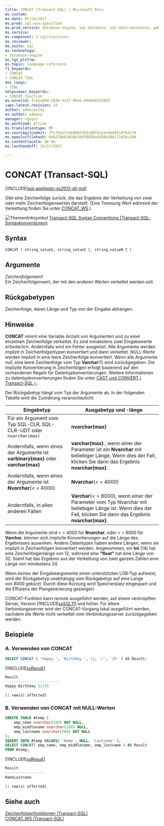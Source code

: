 ```yaml
---
title: CONCAT (Transact-SQL) | Microsoft Docs
ms.custom: 
ms.date: 07/24/2017
ms.prod: sql-non-specified
ms.prod_service: database-engine, sql-database, sql-data-warehouse, pdw
ms.service: 
ms.component: t-sql|functions
ms.reviewer: 
ms.suite: sql
ms.technology:
- database-engine
ms.tgt_pltfrm: 
ms.topic: language-reference
f1_keywords:
- CONCAT
- CONCAT_TSQL
dev_langs:
- TSQL
helpviewer_keywords:
- CONCAT function
ms.assetid: fce5a8d4-283b-4c47-95e5-4946402550d5
caps.latest.revision: 22
author: edmacauley
ms.author: edmaca
manager: cguyer
ms.workload: Active
ms.translationtype: MT
ms.sourcegitcommit: 77c7eb1fcde9b073b3c08f412ac0e46519763c74
ms.openlocfilehash: 046278bb3016b39df8039a1450a58b177d2bc180
ms.contentlocale: de-de
ms.lasthandoff: 10/17/2017

---
```

# <a name="concat-transact-sql"></a>CONCAT (Transact-SQL)
[!INCLUDE[tsql-appliesto-ss2012-all-md](../../includes/tsql-appliesto-ss2012-all-md.md)]

Gibt eine Zeichenfolge zurück, die das Ergebnis der Verkettung von zwei oder mehr Zeichenfolgenwerten darstellt. (Eine Trennung Wert während der Verkettung finden Sie unter [CONCAT_WS](../../t-sql/functions/concat-ws-transact-sql.md).)
  
![Themenlinksymbol](../../database-engine/configure-windows/media/topic-link.gif "Topic link icon") [Transact-SQL Syntax Conventions (Transact-SQL-Syntaxkonventionen)](../../t-sql/language-elements/transact-sql-syntax-conventions-transact-sql.md)
  
## <a name="syntax"></a>Syntax  
  
```sql
CONCAT ( string_value1, string_value2 [, string_valueN ] )  
```  
  
## <a name="arguments"></a>Argumente  
*Zeichenfolgenwert*  
Ein Zeichenfolgenwert, der mit den anderen Werten verkettet werden soll.
  
## <a name="return-types"></a>Rückgabetypen
Zeichenfolge, deren Länge und Typ von der Eingabe abhängen.
  
## <a name="remarks"></a>Hinweise  
**CONCAT** nimmt eine Variable Anzahl von Argumenten und zu einer einzelnen Zeichenfolge verkettet. Es sind mindestens zwei Eingabewerte erforderlich. Andernfalls wird ein Fehler ausgelöst. Alle Argumente werden implizit in Zeichenfolgentypen konvertiert und dann verkettet. NULL-Werte werden implizit in eine leere Zeichenfolge konvertiert. Wenn alle Argumente null, eine leere Zeichenfolge vom Typ **Varchar**(1) wird zurückgegeben. Die implizite Konvertierung in Zeichenfolgen erfolgt basierend auf den vorhandenen Regeln für Datentypkonvertierungen. Weitere Informationen zu datentypkonvertierungen finden Sie unter [CAST und CONVERT &#40; Transact-SQL &#41; ](../../t-sql/functions/cast-and-convert-transact-sql.md).
  
Der Rückgabetyp hängt vom Typ der Argumente ab. In der folgenden Tabelle wird die Zuordnung veranschaulicht.
  
|Eingabetyp|Ausgabetyp und -länge|  
|---|---|
|Für ein Argument vom Typ SQL-CLR, SQL-CLR-UDT oder `nvarchar(max)`|**nvarchar(max)**|  
|Andernfalls, wenn eines der Argumente ist **varbinary(max)** oder **varchar(max)**|**varchar(max)** , wenn einer der Parameter ist ein **Nvarchar** mit beliebiger Länge. Wenn dies der Fall, klicken Sie dann das Ergebnis **nvarchar(max)**.|  
|Andernfalls, wenn eines der Argumente ist **Nvarchar**(< = 4000)|**Nvarchar**(< = 4000)|  
|Andernfalls, in allen anderen Fällen|**Varchar**(< = 8000), wenn einer der Parameter vom Typ Nvarchar mit beliebiger Länge ist. Wenn dies der Fall, klicken Sie dann das Ergebnis **nvarchar(max)**.|  
  
Wenn die Argumente sind < = 4000 für **Nvarchar**, oder < = 8000 für **Varchar**, können sich implizite Konvertierungen auf die Länge des Ergebnisses auswirken. Andere Datentypen haben andere Längen, wenn sie implizit in Zeichenfolgen konvertiert werden. Angenommen, ein **Int** (14) hat eine Zeichenfolgenlänge von 12, während eine **"float"** hat eine Länge von 32. Somit hat das Ergebnis aus der Verkettung von zwei ganzen Zahlen eine Länge von mindestens 24.
  
Wenn keines der Eingabeargumente einen unterstützten LOB-Typ aufweist, wird der Rückgabetyp unabhängig vom Rückgabetyp auf eine Lange von 8000 gekürzt. Durch diese Kürzung wird Speicherplatz eingespart und die Effizienz der Plangenerierung gesteigert.
  
CONCAT-Funktion kann remote ausgeführt werden, auf einem verknüpften Server, Version [!INCLUDE[ssSQL11](../../includes/sssql11-md.md)] und höher. Für ältere Verbindungsserver wird der CONCAT-Vorgang lokal ausgeführt werden, nachdem die Werte nicht verkettet vom Verbindungsserver zurückgegeben werden.
  
## <a name="examples"></a>Beispiele  
  
### <a name="a-using-concat"></a>A. Verwenden von CONCAT  
  
```sql
SELECT CONCAT ( 'Happy ', 'Birthday ', 11, '/', '25' ) AS Result;  
```  
  
[!INCLUDE[ssResult](../../includes/ssresult-md.md)]
  
```sql
Result  
-------------------------  
Happy Birthday 11/25  
  
(1 row(s) affected)  
```  
  
### <a name="b-using-concat-with-null-values"></a>B. Verwenden von CONCAT mit NULL-Werten  
  
```sql
CREATE TABLE #temp (  
    emp_name nvarchar(200) NOT NULL,  
    emp_middlename nvarchar(200) NULL,  
    emp_lastname nvarchar(200) NOT NULL  
);  
INSERT INTO #temp VALUES( 'Name', NULL, 'Lastname' );  
SELECT CONCAT( emp_name, emp_middlename, emp_lastname ) AS Result  
FROM #temp;  
```  
  
[!INCLUDE[ssResult](../../includes/ssresult-md.md)]
  
```sql
Result  
------------------  
NameLastname  
  
(1 row(s) affected)  
```  
  
## <a name="see-also"></a>Siehe auch
[Zeichenfolgenfunktionen (Transact-SQL)](../../t-sql/functions/string-functions-transact-sql.md)  
[CONCAT_WS (Transact-SQL)](../../t-sql/functions/concat-ws-transact-sql.md)   
  



